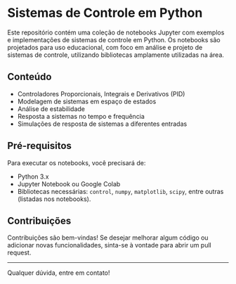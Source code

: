 # Sistemas de Controle em Python

Este repositório contém uma coleção de notebooks Jupyter com exemplos e implementações de sistemas de controle em Python. Os notebooks são projetados para uso educacional, com foco em análise e projeto de sistemas de controle, utilizando bibliotecas amplamente utilizadas na área.

## Conteúdo
- Controladores Proporcionais, Integrais e Derivativos (PID)
- Modelagem de sistemas em espaço de estados
- Análise de estabilidade
- Resposta a sistemas no tempo e frequência
- Simulações de resposta de sistemas a diferentes entradas

## Pré-requisitos

Para executar os notebooks, você precisará de:

- Python 3.x
- Jupyter Notebook ou Google Colab
- Bibliotecas necessárias: `control`, `numpy`, `matplotlib`, `scipy`, entre outras (listadas nos notebooks).

## Contribuições
Contribuições são bem-vindas! Se desejar melhorar algum código ou adicionar novas funcionalidades, sinta-se à vontade para abrir um pull request.

---

Qualquer dúvida, entre em contato!

